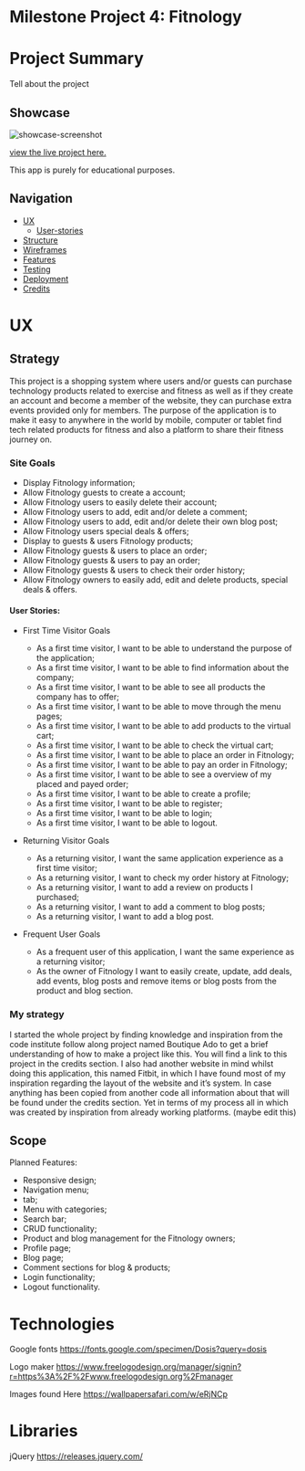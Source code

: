 # Milestone Project 4: Fitnology

# Project Summary
Tell about the project

## Showcase 
![showcase-screenshot](media...)

[view the live project here.](#http)<br>

This app is purely for educational purposes.

## Navigation

* [UX](#ux)
  + [User-stories](#user-stories)
* [Structure](#structure)
* [Wireframes](#wireframes)
* [Features](#features)
* [Testing](#testing)
* [Deployment](#deployment)
* [Credits](#credits)

# UX

## Strategy 

This project is a shopping system where users and/or guests can purchase technology products related to exercise and fitness as well as if they create an account and become a member of the website, they can purchase extra events provided only for members. The purpose of the application is to make it easy to anywhere in the world by mobile, computer or tablet find tech related products for fitness and also a platform to share their fitness journey on. 

### Site Goals

* Display Fitnology information;
* Allow Fitnology guests to create a account;
* Allow Fitnology users to easily delete their account;
* Allow Fitnology users to add, edit and/or delete a comment; 
* Allow Fitnology users to add, edit and/or delete their own blog post; 
* Allow Fitnology users special deals & offers;
* Display to guests & users Fitnology products;
* Allow Fitnology guests & users to place an order;
* Allow Fitnology guests & users to pay an order;
* Allow Fitnology guests & users to check their order history;
* Allow Fitnology owners to easily add, edit and delete products, special deals & offers.

#### User Stories: 

* First Time Visitor Goals
    * As a first time visitor, I want to be able to understand the purpose of the application;
    * As a first time visitor, I want to be able to find information about the company;
    * As a first time visitor, I want to be able to see all products the company has to offer;
    * As a first time visitor, I want to be able to move through the menu pages;
    * As a first time visitor, I want to be able to add products to the virtual cart;
    * As a first time visitor, I want to be able to check the virtual cart;
    * As a first time visitor, I want to be able to place an order in Fitnology;
    * As a first time visitor, I want to be able to pay an order in Fitnology;
    * As a first time visitor, I want to be able to see a overview of my placed and payed order;
    * As a first time visitor, I want to be able to create a profile;
    * As a first time visitor, I want to be able to register;
    * As a first time visitor, I want to be able to login;
    * As a first time visitor, I want to be able to logout.

* Returning Visitor Goals
    * As a returning visitor, I want the same application experience as a first time visitor;
    * As a returning visitor, I want to check my order history at Fitnology;
    * As a returning visitor, I want to add a review on products I purchased;
    * As a returning visitor, I want to add a comment to blog posts;
    * As a returning visitor, I want to add a blog post.

* Frequent User Goals
    * As a frequent user of this application, I want the same experience as a returning visitor;
    * As the owner of Fitnology I want to easily create, update, add deals, add events, blog posts and remove items or blog posts from the product and blog section. 

### My strategy 

I started the whole project by finding knowledge and inspiration from the code institute follow along project named Boutique Ado to get a brief understanding of how to make a project like this. You will find a link to this project in the credits section. I also had another website in mind whilst doing this application, this named Fitbit, in which I have found most of my inspiration regarding the layout of the website and it’s system. In case anything has been copied from another code all information about that will be found under the credits section. Yet in terms of my process all in which was created by inspiration from already working platforms. (maybe edit this)

## Scope 

Planned Features:<br>
* Responsive design;
* Navigation menu;
* tab;
* Menu with categories;
* Search bar;
* CRUD functionality;
* Product and blog management for the Fitnology owners;
* Profile page;
* Blog page;
* Comment sections for blog & products;
* Login functionality;
* Logout functionality.


# Technologies

Google fonts 
https://fonts.google.com/specimen/Dosis?query=dosis

Logo maker
https://www.freelogodesign.org/manager/signin?r=https%3A%2F%2Fwww.freelogodesign.org%2Fmanager

Images found 
Here https://wallpapersafari.com/w/eRjNCp

# Libraries 

jQuery https://releases.jquery.com/